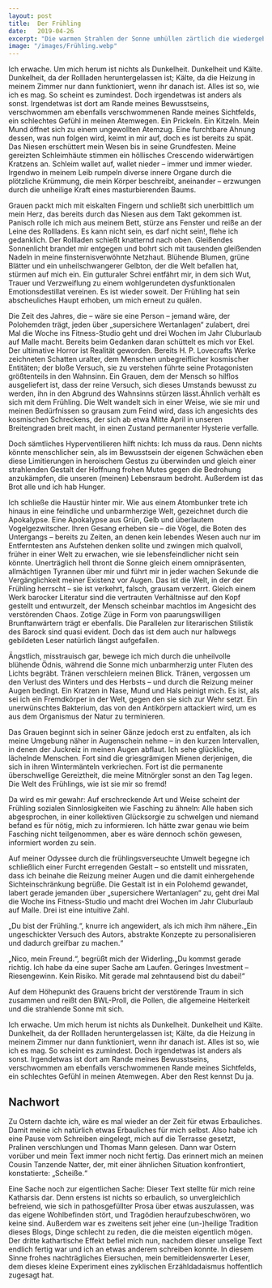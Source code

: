 ```yaml
---
layout: post
title:  Der Frühling
date:   2019-04-26
excerpt: "Die warmen Strahlen der Sonne umhüllen zärtlich die wiedergeborene Natur, ein Lächeln ziert die Gesichter der Menschen, erhabene Blütenreigen gehen hernieder und mir fliegt das Blech weg, wenn ich das zwölfte Mal in Folge niesen muss wegen den dreimal verfluchten Allergien! Und damit präsentiere ich stolz mein Stück Verzweiflungs-Prosa über die abartigste Ausgeburt, die die Natur neben Meerschweinchen zu bieten hat: Den Frühling."
image: "/images/Frühling.webp"
---
```


Ich erwache. Um mich herum ist nichts als Dunkelheit. Dunkelheit und Kälte. Dunkelheit, da der Rollladen heruntergelassen ist; Kälte, da die Heizung in meinem Zimmer nur dann funktioniert, wenn ihr danach ist. Alles ist so, wie ich es mag. So scheint es zumindest. Doch irgendetwas ist anders als sonst. Irgendetwas ist dort am Rande meines Bewusstseins, verschwommen am ebenfalls verschwommenen Rande meines Sichtfelds, ein schlechtes Gefühl in meinen Atemwegen. Ein Prickeln. Ein Kitzeln. Mein Mund öffnet sich zu einem ungewollten Atemzug. Eine furchtbare Ahnung dessen, was nun folgen wird, keimt in mir auf, doch es ist bereits zu spät. Das Niesen erschüttert mein Wesen bis in seine Grundfesten. Meine gereizten Schleimhäute stimmen ein höllisches Crescendo widerwärtigen Kratzens an. Schleim wallet auf, wallet nieder – immer und immer wieder. Irgendwo in meinem Leib rumpeln diverse innere Organe durch die plötzliche Krümmung, die mein Körper beschreibt, aneinander – erzwungen durch die unheilige Kraft eines masturbierenden Baums.

Grauen packt mich mit eiskalten Fingern und schließt sich unerbittlich um mein Herz, das bereits durch das Niesen aus dem Takt gekommen ist. Panisch rolle ich mich aus meinem Bett, stürze ans Fenster und reiße an der Leine des Rollladens. Es kann nicht sein, es darf nicht sein!, flehe ich gedanklich. Der Rollladen schießt knatternd nach oben. Gleißendes Sonnenlicht brandet mir entgegen und bohrt sich mit tausenden gleißenden Nadeln in meine finsternisverwöhnte Netzhaut. Blühende Blumen, grüne Blätter und ein unheilschwangerer Gelbton, der die Welt befallen hat, stürmen auf mich ein. Ein gutturaler Schrei entfährt mir, in dem sich Wut, Trauer und Verzweiflung zu einem wohlgerundeten dysfunktionalen Emotionsdestillat vereinen. Es ist wieder soweit. Der Frühling hat sein abscheuliches Haupt erhoben, um mich erneut zu quälen.

Die Zeit des Jahres, die – wäre sie eine Person – jemand wäre, der Polohemden trägt, jeden über „supersichere Wertanlagen“ zulabert, drei Mal die Woche ins Fitness-Studio geht und drei Wochen im Jahr Cluburlaub auf Malle macht. Bereits beim Gedanken daran schüttelt es mich vor Ekel. Der ultimative Horror ist Realität geworden. Bereits H. P. Lovecrafts Werke zeichneten Schatten uralter, dem Menschen unbegreiflicher kosmischer Entitäten; der bloße Versuch, sie zu verstehen führte seine Protagonisten größtenteils in den Wahnsinn. Ein Grauen, dem der Mensch so hilflos ausgeliefert ist, dass der reine Versuch, sich dieses Umstands bewusst zu werden, ihn in den Abgrund des Wahnsinns stürzen lässt.Ähnlich verhält es sich mit dem Frühling. Die Welt wandelt sich in einer Weise, wie sie mir und meinen Bedürfnissen so grausam zum Feind wird, dass ich angesichts des kosmischen Schreckens, der sich ab etwa Mitte April in unseren Breitengraden breit macht, in einen Zustand permanenter Hysterie verfalle.

Doch sämtliches Hyperventilieren hilft nichts: Ich muss da raus. Denn nichts könnte menschlicher sein, als im Bewusstsein der eigenen Schwächen eben diese Limitierungen in heroischem Gestus zu überwinden und gleich einer strahlenden Gestalt der Hoffnung frohen Mutes gegen die Bedrohung anzukämpfen, die unseren (meinen) Lebensraum bedroht. Außerdem ist das Brot alle und ich hab Hunger.

Ich schließe die Haustür hinter mir. Wie aus einem Atombunker trete ich hinaus in eine feindliche und unbarmherzige Welt, gezeichnet durch die Apokalypse. Eine Apokalypse aus Grün, Gelb und überlautem Vogelgezwitscher. Ihren Gesang erheben sie – die Vögel, die Boten des Untergangs – bereits zu Zeiten, an denen kein lebendes Wesen auch nur im Entferntesten ans Aufstehen denken sollte und zwingen mich qualvoll, früher in einer Welt zu erwachen, wie sie lebensfeindlicher nicht sein könnte. Unerträglich hell thront die Sonne gleich einem omnipräsenten, allmächtigen Tyrannen über mir und führt mir in jeder wachen Sekunde die Vergänglichkeit meiner Existenz vor Augen. Das ist die Welt, in der der Frühling herrscht – sie ist verkehrt, falsch, grausam verzerrt. Gleich einem Werk barocker Literatur sind die vertrauten Verhältnisse auf den Kopf gestellt und entwurzelt, der Mensch scheinbar machtlos im Angesicht des verstörenden Chaos. Zotige Züge in Form von paarungswilligen Brunftanwärtern trägt er ebenfalls. Die Parallelen zur literarischen Stilistik des Barock sind quasi evident. Doch das ist dem auch nur halbwegs gebildeten Leser natürlich längst aufgefallen.

Ängstlich, misstrauisch gar, bewege ich mich durch die unheilvolle blühende Ödnis, während die Sonne mich unbarmherzig unter Fluten des Lichts begräbt. Tränen verschleiern meinen Blick. Tränen, vergossen um den Verlust des Winters und des Herbsts – und durch die Reizung meiner Augen bedingt. Ein Kratzen in Nase, Mund und Hals peinigt mich. Es ist, als sei ich ein Fremdkörper in der Welt, gegen den sie sich zur Wehr setzt. Ein unerwünschtes Bakterium, das von den Antikörpern attackiert wird, um es aus dem Organismus der Natur zu terminieren.

Das Grauen beginnt sich in seiner Gänze jedoch erst zu entfalten, als ich meine Umgebung näher in Augenschein nehme – in den kurzen Intervallen, in denen der Juckreiz in meinen Augen abflaut. Ich sehe glückliche, lächelnde Menschen. Fort sind die griesgrämigen Mienen derjenigen, die sich in ihren Wintermänteln verkriechen. Fort ist die permanente überschwellige Gereiztheit, die meine Mitnörgler sonst an den Tag legen. Die Welt des Frühlings, wie ist sie mir so fremd!

Da wird es mir gewahr: Auf erschreckende Art und Weise scheint der Frühling sozialen Sinnlosigkeiten wie Fasching zu ähneln: Alle haben sich abgesprochen, in einer kollektiven Glücksorgie zu schwelgen und niemand befand es für nötig, mich zu informieren. Ich hätte zwar genau wie beim Fasching nicht teilgenommen, aber es wäre dennoch schön gewesen, informiert worden zu sein.

Auf meiner Odyssee durch die frühlingsverseuchte Umwelt begegne ich schließlich einer Furcht erregenden Gestalt – so entstellt und missraten, dass ich beinahe die Reizung meiner Augen und die damit einhergehende Sichteinschränkung begrüße. Die Gestalt ist in ein Polohemd gewandet, labert gerade jemanden über „supersichere Wertanlagen“ zu, geht drei Mal die Woche ins Fitness-Studio und macht drei Wochen im Jahr Cluburlaub auf Malle. Drei ist eine intuitive Zahl.

„Du bist der Frühling.“, knurre ich angewidert, als ich mich ihm nähere.„Ein ungeschickter Versuch des Autors, abstrakte Konzepte zu personalisieren und dadurch greifbar zu machen.“

„Nico, mein Freund.“, begrüßt mich der Widerling.„Du kommst gerade richtig. Ich habe da eine super Sache am Laufen. Geringes Investment – Riesengewinn. Kein Risiko. Mit gerade mal zehntausend bist du dabei!“

Auf dem Höhepunkt des Grauens bricht der verstörende Traum in sich zusammen und reißt den BWL-Proll, die Pollen, die allgemeine Heiterkeit und die strahlende Sonne mit sich.

Ich erwache. Um mich herum ist nichts als Dunkelheit. Dunkelheit und Kälte. Dunkelheit, da der Rollladen heruntergelassen ist; Kälte, da die Heizung in meinem Zimmer nur dann funktioniert, wenn ihr danach ist. Alles ist so, wie ich es mag. So scheint es zumindest. Doch irgendetwas ist anders als sonst. Irgendetwas ist dort am Rande meines Bewusstseins, verschwommen am ebenfalls verschwommenen Rande meines Sichtfelds, ein schlechtes Gefühl in meinen Atemwegen. Aber den Rest kennst Du ja.

## Nachwort

Zu Ostern dachte ich, wäre es mal wieder an der Zeit für etwas Erbauliches. Damit meine ich natürlich etwas Erbauliches für mich selbst. Also habe ich eine Pause vom Schreiben eingelegt, mich auf die Terrasse gesetzt, Pralinen verschlungen und Thomas Mann gelesen. Dann war Ostern vorüber und mein Text immer noch nicht fertig. Das erinnert mich an meinen Cousin Tanzende Natter, der, mit einer ähnlichen Situation konfrontiert, konstatierte: „Scheiße.“

Eine Sache noch zur eigentlichen Sache: Dieser Text stellte für mich reine Katharsis dar. Denn erstens ist nichts so erbaulich, so unvergleichlich befreiend, wie sich in pathosgefüllter Prosa über etwas auszulassen, was das eigene Wohlbefinden stört, und Tragödien heraufzubeschwören, wo keine sind. Außerdem war es zweitens seit jeher eine (un-)heilige Tradition dieses Blogs, Dinge schlecht zu reden, die die meisten eigentlich mögen. Der dritte kathartische Effekt befiel mich nun, nachdem dieser unselige Text endlich fertig war und ich an etwas anderem schreiben konnte. In diesem Sinne frohes nachträgliches Eiersuchen, mein bemitleidenswerter Leser, dem dieses kleine Experiment eines zyklischen Erzähldadaismus hoffentlich zugesagt hat.
